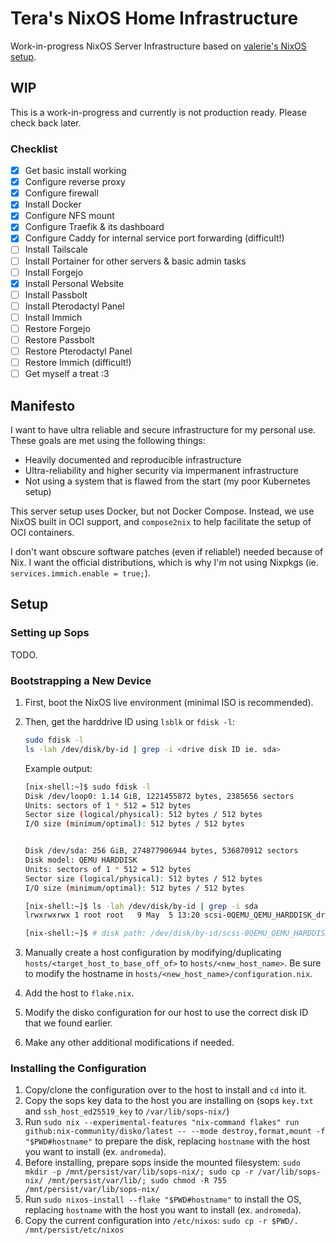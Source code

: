# Tera's NixOS Home Infrastructure

Work-in-progress NixOS Server Infrastructure based on [valerie's NixOS setup](https://git.dessa.dev/valnyx/nixos/src/commit/fe5d9a5d2275157d3c8da527fe467e1587a86bfe).

## WIP

This is a work-in-progress and currently is not production ready. Please check back later.

### Checklist

  - [x] Get basic install working
  - [x] Configure reverse proxy
  - [x] Configure firewall
  - [x] Install Docker
  - [x] Configure NFS mount
  - [x] Configure Traefik & its dashboard
  - [x] Configure Caddy for internal service port forwarding (difficult!)
  - [ ] Install Tailscale
  - [ ] Install Portainer for other servers & basic admin tasks
  - [ ] Install Forgejo
  - [x] Install Personal Website
  - [ ] Install Passbolt
  - [ ] Install Pterodactyl Panel
  - [ ] Install Immich
  - [ ] Restore Forgejo
  - [ ] Restore Passbolt
  - [ ] Restore Pterodactyl Panel
  - [ ] Restore Immich (difficult!)
  - [ ] Get myself a treat :3

## Manifesto

I want to have ultra reliable and secure infrastructure for my personal use. These goals are met using the following things:
  - Heavily documented and reproducible infrastructure
  - Ultra-reliability and higher security via impermanent infrastructure
  - Not using a system that is flawed from the start (my poor Kubernetes setup)

This server setup uses Docker, but not Docker Compose. Instead, we use NixOS built in OCI support, and `compose2nix` to help facilitate the setup of OCI containers.

I don't want obscure software patches (even if reliable!) needed because of Nix. I want the official distributions, which is why I'm not using Nixpkgs (ie. `services.immich.enable = true;`).

## Setup

### Setting up Sops

TODO.

### Bootstrapping a New Device

1. First, boot the NixOS live environment (minimal ISO is recommended).
2. Then, get the harddrive ID using `lsblk` or `fdisk -l`:

   ```bash
   sudo fdisk -l
   ls -lah /dev/disk/by-id | grep -i <drive disk ID ie. sda>
   ```

   Example output:

   ```bash
   [nix-shell:~]$ sudo fdisk -l
   Disk /dev/loop0: 1.14 GiB, 1221455872 bytes, 2385656 sectors
   Units: sectors of 1 * 512 = 512 bytes
   Sector size (logical/physical): 512 bytes / 512 bytes
   I/O size (minimum/optimal): 512 bytes / 512 bytes


   Disk /dev/sda: 256 GiB, 274877906944 bytes, 536870912 sectors
   Disk model: QEMU HARDDISK
   Units: sectors of 1 * 512 = 512 bytes
   Sector size (logical/physical): 512 bytes / 512 bytes
   I/O size (minimum/optimal): 512 bytes / 512 bytes

   [nix-shell:~]$ ls -lah /dev/disk/by-id | grep -i sda
   lrwxrwxrwx 1 root root   9 May  5 13:20 scsi-0QEMU_QEMU_HARDDISK_drive-scsi0 -> ../../sda

   [nix-shell:~]$ # disk path: /dev/disk/by-id/scsi-0QEMU_QEMU_HARDDISK_drive-scsi0
   ```

3. Manually create a host configuration by modifying/duplicating `hosts/<target_host_to_base_off_of>` to `hosts/<new_host_name>`. Be sure to modify the hostname in `hosts/<new_host_name>/configuration.nix`.
4. Add the host to `flake.nix`.
5. Modify the disko configuration for our host to use the correct disk ID that we found earlier.
6. Make any other additional modifications if needed.

### Installing the Configuration

1. Copy/clone the configuration over to the host to install and `cd` into it.
2. Copy the sops key data to the host you are installing on (sops `key.txt` and `ssh_host_ed25519_key` to `/var/lib/sops-nix/`)
3. Run `sudo nix --experimental-features "nix-command flakes" run github:nix-community/disko/latest -- --mode destroy,format,mount -f "$PWD#hostname"` to prepare the disk, replacing `hostname` with the host you want to install (ex. `andromeda`).
4. Before installing, prepare sops inside the mounted filesystem: `sudo mkdir -p /mnt/persist/var/lib/sops-nix/; sudo cp -r /var/lib/sops-nix/ /mnt/persist/var/lib/; sudo chmod -R 755 /mnt/persist/var/lib/sops-nix/`
5. Run `sudo nixos-install --flake "$PWD#hostname"` to install the OS, replacing `hostname` with the host you want to install (ex. `andromeda`).
6. Copy the current configuration into `/etc/nixos`: `sudo cp -r $PWD/. /mnt/persist/etc/nixos`
